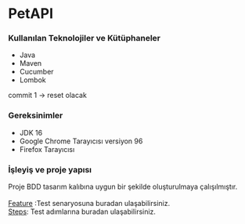 <h1> PetAPI </h1>

<h3>Kullanılan Teknolojiler ve Kütüphaneler</h3>

<ul>
<li>Java</li>
<li>Maven</li>
<li>Cucumber</li>
<li>Lombok</li>
</ul>

commit 1 -> reset olacak

<h3>Gereksinimler</h3>

<ul>
<li>JDK 16</li>
<li>Google Chrome Tarayıcısı versiyon 96</li>
<li>Firefox Tarayıcısı</li>
</ul>

<h3>İşleyiş ve proje yapısı</h3>
Proje BDD tasarım kalıbına uygun bir şekilde oluşturulmaya çalışılmıştır.
<br>
<br>
<a href="https://github.com/zeynepdinc12/PetAPI/blob/master/src/test/java/features/CRUD.feature">Feature</a> :Test senaryosuna buradan ulaşabilirsiniz.
<br>
<a href="https://github.com/zeynepdinc12/PetAPI/blob/master/src/test/java/steps/CRUDSteps.java">Steps</a>: Test adımlarına buradan ulaşabilirsiniz.
